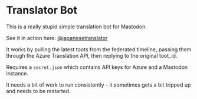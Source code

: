 # Translator Bot

This is a really stupid simple translation bot for Mastodon.

See it in action here: [@japanesetranslator](https://mastodon.cloud/@japanesetranslator)

It works by pulling the latest toots from the federated timeline, passing
them through the Azure Translation API, then replying to the original toot_id.

Requires a `secret.json` which contains API keys for Azure and a Mastodon
instance.

It needs a bit of work to run consistently - it sometimes gets a bit tripped up
and needs to be restarted.
